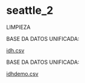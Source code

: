 # seattle_2


LIMPIEZA

BASE DA DATOS UNIFICADA:

[idh.csv](https://github.com/taiyonoJoel/seattle_2/files/9889869/idh.csv)



BASE DA DATOS UNIFICADA:

[idhdemo.csv](https://github.com/taiyonoJoel/seattle_2/files/9889906/idhdemo.csv)





